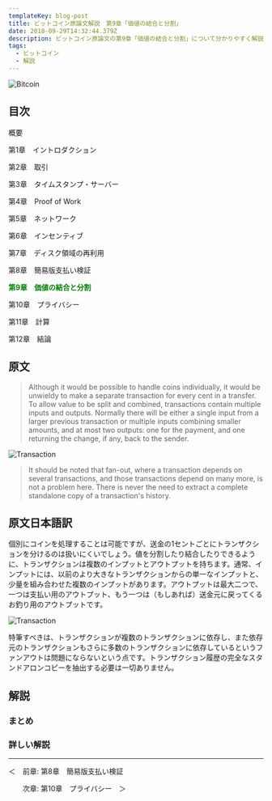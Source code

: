 ```yaml
---
templateKey: blog-post
title: ビットコイン原論文解説　第9章「価値の結合と分割」
date: 2018-09-29T14:32:44.379Z
description: ビットコイン原論文の第9章「価値の結合と分割」について分かりやすく解説します。
tags:
  - ビットコイン
  - 解説
---
```

![Bitcoin](/img/bitcoin-header.jpg)

## 目次

概要

第1章　イントロダクション

第2章　取引

第3章　タイムスタンプ・サーバー

第4章　Proof of Work

第5章　ネットワーク

第6章　インセンティブ

第7章　ディスク領域の再利用

第8章　簡易版支払い検証

**<font color="Green">第9章　価値の結合と分割</font>**

第10章　プライバシー

第11章　計算

第12章　結論

## 原文

> Although it would be possible to handle coins individually, it would be unwieldy to make a separate transaction for every cent in a transfer. To allow value to be split and combined, transactions contain multiple inputs and outputs. Normally there will be either a single input from a larger previous transaction or multiple inputs combining smaller amounts, and at most two outputs: one for the payment, and one returning the change, if any, back to the sender.

![Transaction](/img/bitcoin_utxo_pdf.png)

> It should be noted that fan-out, where a transaction depends on several transactions, and those transactions depend on many more, is not a problem here. There is never the need to extract a complete standalone copy of a transaction's history.

## 原文日本語訳

個別にコインを処理することは可能ですが、送金の1セントごとにトランザクションを分けるのは扱いにくいでしょう。値を分割したり結合したりできるように、トランザクションは複数のインプットとアウトプットを持ちます。通常、インプットには、以前のより大きなトランザクションからの単一なインプットと、少量を組み合わせた複数のインプットがあります。アウトプットは最大二つで、一つは支払い用のアウトプット、もう一つは（もしあれば）送金元に戻ってくるお釣り用のアウトプットです。

![Transaction](/img/bitcoin_utxo_pdf.png)

特筆すべきは、トランザクションが複数のトランザクションに依存し、また依存元のトランザクションもさらに多数のトランザクションに依存しているというファンアウトは問題にならないという点です。トランザクション履歴の完全なスタンドアロンコピーを抽出する必要は一切ありません。

## 解説

### まとめ

### 詳しい解説

<hr>
＜　前章: 第8章　簡易版支払い検証

　　次章: 第10章　プライバシー　＞
